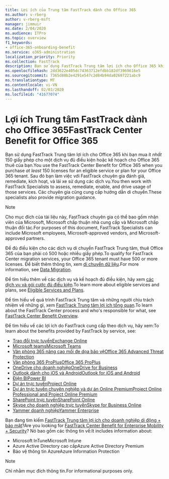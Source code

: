 ```yaml
---
title: Lợi ích của Trung tâm FastTrack dành cho Office 365
ms.author: v-rberg
author: v-rberg-msft
manager: jimmuir
ms.date: 2/04/2020
ms.audience: ITPro
ms.topic: overview
f1_keywords:
- office-365-onboarding-benefit
ms.service: o365-administration
localization_priority: Priority
ms.collection: FastTrack
description: Bạn sử dụng FastTrack Trung tâm lợi ích cho Office 365 khi bạn mua ít nhất 150 giấy phép cho một dịch vụ đủ điều kiện hoặc kế hoạch cho Office 365 thuê của bạn. Sau đó bạn làm việc với FastTrack chuyên gia đánh giá, remediate, kích hoạt, và lái xe sử dụng các dịch vụ. Các chuyên gia cũng cung cấp hướng dẫn di chuyển.
ms.openlocfilehash: 2dd3622e405dc74363712efdbb182df3969616e5
ms.sourcegitcommit: 7365d80b2e4291e547c2d84b94da02697221abc9
ms.translationtype: MT
ms.contentlocale: vi-VN
ms.lasthandoff: 02/03/2020
ms.locfileid: "41677074"
---
```

# <a name="fasttrack-center-benefit-for-office-365"></a><span data-ttu-id="c0786-105">Lợi ích Trung tâm FastTrack dành cho Office 365</span><span class="sxs-lookup"><span data-stu-id="c0786-105">FastTrack Center Benefit for Office 365</span></span>

<span data-ttu-id="c0786-106">Bạn sử dụng FastTrack Trung tâm lợi ích cho Office 365 khi bạn mua ít *nhất* 150 giấy phép cho một dịch vụ đủ điều kiện hoặc kế hoạch cho Office 365 thuê của bạn.</span><span class="sxs-lookup"><span data-stu-id="c0786-106">You use the FastTrack Center Benefit for Office 365 when you purchase  *at least*  150 licenses for an eligible service or plan for your Office 365 tenant.</span></span> <span data-ttu-id="c0786-107">Sau đó bạn làm việc với FastTrack chuyên gia đánh giá, remediate, kích hoạt, và lái xe sử dụng các dịch vụ.</span><span class="sxs-lookup"><span data-stu-id="c0786-107">You then work with FastTrack Specialists to assess, remediate, enable, and drive usage of those services.</span></span> <span data-ttu-id="c0786-108">Các chuyên gia cũng cung cấp hướng dẫn di chuyển.</span><span class="sxs-lookup"><span data-stu-id="c0786-108">These specialists also provide migration guidance.</span></span> 
  
> [!NOTE]
> <span data-ttu-id="c0786-109">Cho mục đích của tài liệu này, FastTrack chuyên gia có thể bao gồm nhân viên của Microsoft, Microsoft chấp thuận nhà cung cấp và Microsoft chấp thuận đối tác.</span><span class="sxs-lookup"><span data-stu-id="c0786-109">For purposes of this document, FastTrack Specialists can include Microsoft employees, Microsoft-approved vendors, and Microsoft-approved partners.</span></span> 
  
<span data-ttu-id="c0786-110">Để đủ điều kiện cho các dịch vụ di chuyển FastTrack Trung tâm, thuê Office 365 của bạn phải có 500 hoặc nhiều giấy phép.</span><span class="sxs-lookup"><span data-stu-id="c0786-110">To qualify for FastTrack Center migration services, your Office 365 tenant must have 500 or more licenses.</span></span> <span data-ttu-id="c0786-111">Để biết thêm thông tin, xem [di chuyển dữ liệu](O365-data-migration.md).</span><span class="sxs-lookup"><span data-stu-id="c0786-111">For more information, see [Data Migration](O365-data-migration.md).</span></span>
  
<span data-ttu-id="c0786-112">Để tìm hiểu thêm về các dịch vụ và kế hoạch đủ điều kiện, hãy xem [các dịch vụ và gói cước đủ điều kiện](M365-eligible-services-and-plans.md).</span><span class="sxs-lookup"><span data-stu-id="c0786-112">To learn more about eligible services and plans, see [Eligible Services and Plans](M365-eligible-services-and-plans.md).</span></span>
  
<span data-ttu-id="c0786-113">Để tìm hiểu về quá trình FastTrack Trung tâm và những người chịu trách nhiệm về những gì, xem [FastTrack Trung tâm lợi ích tổng quan](O365-fasttrack-benefit-overview.md).</span><span class="sxs-lookup"><span data-stu-id="c0786-113">To learn about the FastTrack Center process and who's responsible for what, see [FastTrack Center Benefit Overview](O365-fasttrack-benefit-overview.md).</span></span>

<span data-ttu-id="c0786-114">Để tìm hiểu về các lợi ích do FastTrack cung cấp theo dịch vụ, hãy xem:</span><span class="sxs-lookup"><span data-stu-id="c0786-114">To learn about the benefits provided by FastTrack by service, see:</span></span>

- [<span data-ttu-id="c0786-115">Trao đổi trực tuyến</span><span class="sxs-lookup"><span data-stu-id="c0786-115">Exchange Online</span></span>](O365-fasttrack-responsibilities.md#exchange-online)
- [<span data-ttu-id="c0786-116">Microsoft teams</span><span class="sxs-lookup"><span data-stu-id="c0786-116">Microsoft Teams</span></span>](O365-fasttrack-responsibilities.md#microsoft-teams)
- [<span data-ttu-id="c0786-117">Văn phòng 365 nâng cao mối đe dọa bảo vệ</span><span class="sxs-lookup"><span data-stu-id="c0786-117">Office 365 Advanced Threat Protection</span></span>](O365-fasttrack-responsibilities.md#office-365-advanced-threat-protection)
- [<span data-ttu-id="c0786-118">Văn phòng 365 ProPlus</span><span class="sxs-lookup"><span data-stu-id="c0786-118">Office 365 ProPlus</span></span>](O365-fasttrack-responsibilities.md#office-365-proplus)
- [<span data-ttu-id="c0786-119">OneDrive cho doanh nghiệp</span><span class="sxs-lookup"><span data-stu-id="c0786-119">OneDrive for Business</span></span>](O365-fasttrack-responsibilities.md#onedrive-for-business)
- [<span data-ttu-id="c0786-120">Outlook dành cho iOS và Android</span><span class="sxs-lookup"><span data-stu-id="c0786-120">Outlook for iOS and Android</span></span>](O365-fasttrack-responsibilities.md#outlook-for-ios-and-android)
- [<span data-ttu-id="c0786-121">Điện BI</span><span class="sxs-lookup"><span data-stu-id="c0786-121">Power BI</span></span>](O365-fasttrack-responsibilities.md#power-bi)
- [<span data-ttu-id="c0786-122">Dự án trực tuyến</span><span class="sxs-lookup"><span data-stu-id="c0786-122">Project Online</span></span>](O365-fasttrack-responsibilities.md#project-online)
- [<span data-ttu-id="c0786-123">Dự án trực tuyến chuyên nghiệp và dự án Online Premium</span><span class="sxs-lookup"><span data-stu-id="c0786-123">Project Online Professional and Project Online Premium</span></span>](O365-fasttrack-responsibilities.md#project-online-professional-and-project-online-premium)
- [<span data-ttu-id="c0786-124">SharePoint trực tuyến</span><span class="sxs-lookup"><span data-stu-id="c0786-124">SharePoint Online</span></span>](O365-fasttrack-responsibilities.md#sharepoint-online)
- [<span data-ttu-id="c0786-125">Skype cho doanh nghiệp trực tuyến</span><span class="sxs-lookup"><span data-stu-id="c0786-125">Skype for Business Online</span></span>](O365-fasttrack-responsibilities.md#skype-for-business-online)
- [<span data-ttu-id="c0786-126">Yammer doanh nghiệp</span><span class="sxs-lookup"><span data-stu-id="c0786-126">Yammer Enterprise</span></span>](O365-fasttrack-responsibilities.md#yammer-enterprise)
  
<span data-ttu-id="c0786-127">Bạn đang tìm kiếm [FastTrack Trung tâm lợi ích cho doanh nghiệp di động + bảo mật](EMS-fasttrack-benefit-for-EMS.md)?</span><span class="sxs-lookup"><span data-stu-id="c0786-127">Are you looking for [FastTrack Center Benefit for Enterprise Mobility + Security](EMS-fasttrack-benefit-for-EMS.md)?</span></span> <span data-ttu-id="c0786-128">Nó bao gồm các thông tin về:</span><span class="sxs-lookup"><span data-stu-id="c0786-128">It includes information about:</span></span>
  
- <span data-ttu-id="c0786-129">Microsoft InTune</span><span class="sxs-lookup"><span data-stu-id="c0786-129">Microsoft Intune</span></span>    
- <span data-ttu-id="c0786-130">Azure Active Directory cao cấp</span><span class="sxs-lookup"><span data-stu-id="c0786-130">Azure Active Directory Premium</span></span> 
- <span data-ttu-id="c0786-131">Bảo vệ thông tin Azure</span><span class="sxs-lookup"><span data-stu-id="c0786-131">Azure Information Protection</span></span>
    
> [!NOTE]
> <span data-ttu-id="c0786-132">Chỉ nhằm mục đích thông tin.</span><span class="sxs-lookup"><span data-stu-id="c0786-132">For informational purposes only.</span></span> 
